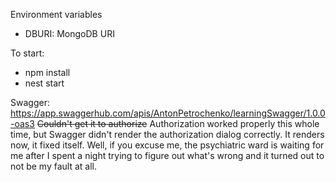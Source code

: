 Environment variables
- DBURI:
MongoDB URI

To start:
- npm install
- nest start

Swagger: https://app.swaggerhub.com/apis/AntonPetrochenko/learningSwagger/1.0.0-oas3
~~Couldn't get it to authorize~~ Authorization worked properly this whole time, but Swagger didn't render the authorization dialog correctly. It renders now, it fixed itself. Well, if you excuse me, the psychiatric ward is waiting for me after I spent a night trying to figure out what's wrong and it turned out to not be my fault at all.
